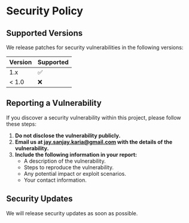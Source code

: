 # Security Policy

## Supported Versions

We release patches for security vulnerabilities in the following versions:

| Version | Supported          |
| ------- | ------------------ |
| 1.x     | :white_check_mark: |
| < 1.0   | :x:                |

## Reporting a Vulnerability

If you discover a security vulnerability within this project, please follow these steps:

1. **Do not disclose the vulnerability publicly.**
2. **Email us at [jay.sanjay.karia@gmail.com](mailto:jay.sanjay.karia@gmail.com) with the details of the vulnerability.**
3. **Include the following information in your report:**
   - A description of the vulnerability.
   - Steps to reproduce the vulnerability.
   - Any potential impact or exploit scenarios.
   - Your contact information.

## Security Updates

We will release security updates as soon as possible.
